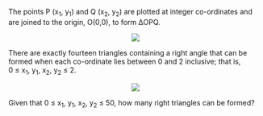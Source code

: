 The points P (x<sub>1</sub>, y<sub>1</sub>) and Q (x<sub>2</sub>, y<sub>2</sub>) are plotted at integer co-ordinates and are joined to the origin, O(0,0), to form ΔOPQ.

<p align="center"><img src="https://projecteuler.net/project/images/p091_1.gif" /></p>

There are exactly fourteen triangles containing a right angle that can be formed when each co-ordinate lies between 0 and 2 inclusive; that is,<br />
0 ≤ x<sub>1</sub>, y<sub>1</sub>, x<sub>2</sub>, y<sub>2</sub> ≤ 2.

<p align="center"><img src="https://projecteuler.net/project/images/p091_2.gif" /></p>

Given that 0 ≤ x<sub>1</sub>, y<sub>1</sub>, x<sub>2</sub>, y<sub>2</sub> ≤ 50, how many right triangles can be formed?